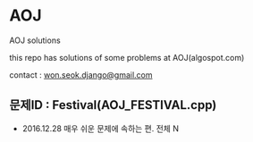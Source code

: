 # AOJ
AOJ solutions

this repo has solutions of some problems at AOJ(algospot.com)

contact : won.seok.django@gmail.com

## 문제ID : Festival(AOJ_FESTIVAL.cpp)
* 2016.12.28
매우 쉬운 문제에 속하는 편. 전체 N
